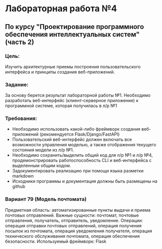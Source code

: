 # Лабораторная работа №4 #

## По курсу "Проектирование программного обеспечения интеллектуальных систем"(часть 2)

### Цель:
Изучить архитектурные приемы построения пользовательского интерфейса и принципы создания веб-приложений.

### Задание:
За основу берется результат лабораторной работы №1. Необходимо разработать веб-интерфейс (клиент-серверное приложение) к программной системе, которая получилась в л/р №1

### Требования:
- Необходимо использовать какой-либо фреймворк создания веб-приложений (рекомендуется Flask/Django/FastAPI)
- Пользовательский веб-интерфейс должен включать все возможности управления моделью, а также отображения текущего состояния модели из л/р №1.
- Необходимо сохранить/выделить общий код для л/р №1 и л/р №4, продемонстрировать работоспособность CLI и веб-интерфейса с выделенным общим кодом.
- Задокументировать реализацию при помощи языка разметки markdown
- Исходники программы и документация должны быть размещены на github

### Вариант 79 (Модель почтомата)
Предметная область: автоматизированные пункты выдачи и приема почтовых отправлений.
Важные сущности: почтомат, почтовые отправления, получатель, отправитель, уведомление.
Операции: операция отправки почтовых отправлений, операция получения посылок из почтомата, операция уведомления получателя, операция технического обслуживания почтомата, операция обеспечения безопасности.
Используемый фреймворк: Flask
